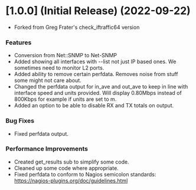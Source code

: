 <a name="1.0.0"></a>
# [1.0.0] (Initial Release) (2022-09-22)

* Forked from Greg Frater's check_iftraffic64 version

### Features

* Conversion from Net::SNMP to Net-SNMP
* Added showing all interfaces with --list not just IP based ones.  We sometimes need to monitor L2 ports.
* Added ability to remove certain perfdata.  Removes noise from stuff some might not care about.
* Changed the perfdata output for in_ave and out_ave to keep in line with interface speed and units provided.  Will 
  display 0.80Mbps instead of 800Kbps for example if units are set to m.
* Added an option to be able to disable RX and TX totals on output.

### Bug Fixes

* Fixed perfdata output.

### Performance Improvements

* Created get_results sub to simplify some code.
* Cleaned up some code where appropriate.
* Fixed perfdata to conform to Nagios semicolon standards: https://nagios-plugins.org/doc/guidelines.html
